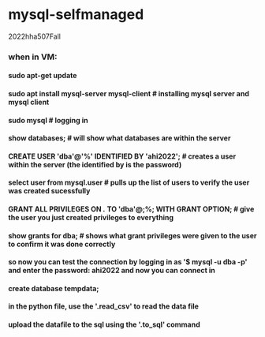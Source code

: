 # mysql-selfmanaged

2022hha507Fall

### when in VM:
#### sudo apt-get update
#### sudo apt install mysql-server mysql-client # installing mysql server and mysql client
#### sudo mysql # logging in
#### show databases; # will show what databases are within the server
#### CREATE USER 'dba'@'%' IDENTIFIED BY 'ahi2022'; # creates a user within the server (the identified by is the password)
#### select user from mysql.user # pulls up the list of users to verify the user was created sucessfully
#### GRANT ALL PRIVILEGES ON *.* TO 'dba'@;%; WITH GRANT OPTION; # give the user you just created privileges to everything
#### show grants for dba; # shows what grant privileges were given to the user to confirm it was done correctly

#### so now you can test the connection by logging in as '$ mysql -u dba -p' and enter the password: ahi2022 and now you can connect in
#### create database tempdata;
#### in the python file, use the '.read_csv' to read the data file 
#### upload the datafile to the sql using the '.to_sql' command
